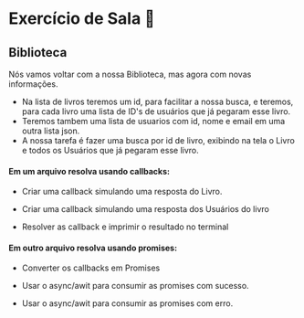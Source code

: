 # Exercício de Sala 🏫  

## Biblioteca

Nós vamos voltar com a nossa Biblioteca, mas agora com novas informações.
- Na lista de livros teremos um id, para facilitar a nossa busca, e teremos, para cada livro uma lista de ID's  de usuários que já pegaram esse livro.
- Teremos tambem uma lista de usuarios com id, nome e email em uma outra lista json.
- A nossa tarefa é fazer uma busca por id de livro, exibindo na tela o Livro e todos os Usuários que já pegaram esse livro. 




#### **Em um arquivo resolva usando callbacks:**

 - Criar uma callback simulando uma resposta do Livro.

 - Criar uma callback simulando uma resposta dos Usuários do livro

 - Resolver as callback e imprimir o resultado no terminal


#### **Em outro arquivo resolva usando promises:**
 - Converter os callbacks em Promises

 - Usar o async/awit para consumir as promises com sucesso.

 - Usar o async/awit para consumir as promises com erro.

